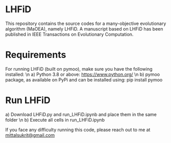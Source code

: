 # LHFiD
This repository contains the source codes for a many-objective evolutionary algorithm (MaOEA), namely LHFiD. A manuscript based on LHFiD has been published in IEEE Transactions on Evolutionary Computation.

# Requirements
For running LHFiD (built on pymoo), make sure you have the following installed: \n
a) Python 3.8 or above: https://www.python.org/ \n
b) pymoo package, as available on PyPi and can be installed using: pip install pymoo

# Run LHFiD
a) Download LHFiD.py and run_LHFiD.ipynb and place them in the same folder \n
b) Execute all cells in run_LHFiD.ipynb

If you face any difficulty running this code, please reach out to me at mittalsukrit@gmail.com
